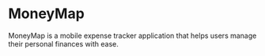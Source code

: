 # MoneyMap
MoneyMap is a mobile expense tracker application that helps users manage their personal finances with ease.
